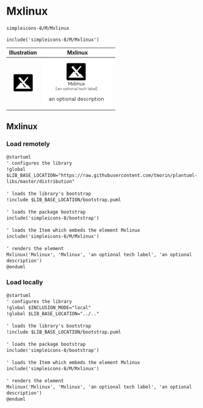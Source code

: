 # Mxlinux


```text
simpleicons-8/M/Mxlinux
```

```text
include('simpleicons-8/M/Mxlinux')
```



| Illustration | Mxlinux |
| :---: | :---: |
| ![illustration for Illustration](../../simpleicons-8/M/Mxlinux.png) | ![illustration for Mxlinux](../../simpleicons-8/M/Mxlinux.Local.png) |




## Mxlinux

### Load remotely
```plantuml
@startuml
' configures the library
!global $LIB_BASE_LOCATION="https://raw.githubusercontent.com/tmorin/plantuml-libs/master/distribution"

' loads the library's bootstrap
!include $LIB_BASE_LOCATION/bootstrap.puml

' loads the package bootstrap
include('simpleicons-8/bootstrap')

' loads the Item which embeds the element Mxlinux
include('simpleicons-8/M/Mxlinux')

' renders the element
Mxlinux('Mxlinux', 'Mxlinux', 'an optional tech label', 'an optional description')
@enduml
```

### Load locally
```plantuml
@startuml
' configures the library
!global $INCLUSION_MODE="local"
!global $LIB_BASE_LOCATION="../.."

' loads the library's bootstrap
!include $LIB_BASE_LOCATION/bootstrap.puml

' loads the package bootstrap
include('simpleicons-8/bootstrap')

' loads the Item which embeds the element Mxlinux
include('simpleicons-8/M/Mxlinux')

' renders the element
Mxlinux('Mxlinux', 'Mxlinux', 'an optional tech label', 'an optional description')
@enduml
```

